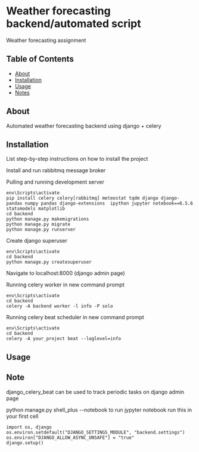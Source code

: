 # Weather forecasting backend/automated script

Weather forecasting assignment

## Table of Contents

- [About](#about)
- [Installation](#installation)
- [Usage](#usage)
- [Notes](#note)

## About

Automated weather forecasting backend using django + celery

## Installation
List step-by-step instructions on how to install the project

Install and run rabbitmq message broker

Pulling and running development server 
```
env\Scripts\activate
pip install celery celery[rabbitmq] meteostat tqdm django django-pandas numpy pandas django-extensions  ipython jupyter notebook==6.5.6 statsmodels matplotlib
cd backend
python manage.py makemigrations
python manage.py migrate
python manage.py runserver
```

Create django superuser
```
env\Scripts\activate
cd backend
python manage.py createsuperuser
```

Navigate to localhost:8000 (django admin page)

Running celery worker in new command prompt
```
env\Scripts\activate
cd backend
celery -A backend worker -l info -P solo
```

Running celery beat scheduler in new command prompt
```
env\Scripts\activate
cd backend
celery -A your_project beat --loglevel=info
```


## Usage

## Note
django_celery_beat can be used to track periodic tasks on django admin page

python manage.py shell_plus --notebook to run jypyter notebook
run this in your first cell
```
import os, django
os.environ.setdefault("DJANGO_SETTINGS_MODULE", "backend.settings")
os.environ["DJANGO_ALLOW_ASYNC_UNSAFE"] = "true"
django.setup()
```


